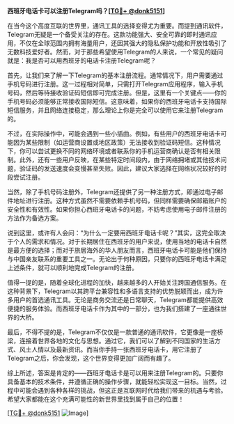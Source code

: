 **西班牙电话卡可以注册Telegram吗？[[TG💪+ @donk5151](https://t.me/s/donk5151)]**

在当今这个高度互联的世界里，通讯工具的选择变得尤为重要。而提到通讯软件，Telegram无疑是一个备受关注的存在。这款功能强大、安全可靠的即时通讯应用，不仅在全球范围内拥有海量用户，还因其强大的隐私保护功能和开放性吸引了无数科技爱好者。然而，对于那些希望使用Telegram的人来说，一个常见的疑问就是：我是否可以用西班牙的电话卡注册Telegram呢？

首先，让我们来了解一下Telegram的基本注册流程。通常情况下，用户需要通过手机号码进行注册。这一过程相对简单，只需打开Telegram应用程序，输入手机号码，然后等待接收验证码短信即可完成注册。但是，这里有一个关键点——你的手机号码必须能够正常接收国际短信。这意味着，如果你的西班牙电话卡支持国际短信服务，并且网络连接稳定，那么理论上你是完全可以使用它来注册Telegram的。

不过，在实际操作中，可能会遇到一些小插曲。例如，有些用户的西班牙电话卡可能因为某些限制（如运营商设置或地区政策）无法接收到验证码短信。这种情况下，你可以尝试更换不同的网络环境或者联系你的手机运营商确认是否有相关限制。此外，还有一些用户反映，在某些特定时间段内，由于网络拥堵或其他技术问题，验证码的发送速度会变慢甚至失败。因此，建议大家选择在网络状况较好的时段尝试注册。

当然，除了手机号码注册外，Telegram还提供了另一种注册方式，即通过电子邮件地址进行注册。这种方式虽然不需要依赖手机号码，但同样需要确保邮箱账户的安全性和有效性。如果你担心西班牙电话卡的问题，不妨考虑使用电子邮件注册的方法作为备选方案。

说到这里，或许有人会问：“为什么一定要用西班牙电话卡呢？”其实，这完全取决于个人的需求和情况。对于长期居住在西班牙的用户来说，使用当地的电话卡自然是最方便的选择；而对于旅居海外的华人朋友而言，西班牙电话卡可能是他们保持与中国亲友联系的重要工具之一。无论出于何种原因，只要你的西班牙电话卡满足上述条件，就可以顺利地完成Telegram的注册。

值得一提的是，随着全球化进程的加快，越来越多的人开始关注跨国通信服务。在这种背景下，Telegram以其跨平台兼容性和多语言支持的优势脱颖而出，成为许多用户的首选通讯工具。无论是商务交流还是日常聊天，Telegram都能提供高效便捷的服务体验。而西班牙电话卡作为其中的一部分，也为我们搭建了一座通往世界的大桥。

最后，不得不提的是，Telegram不仅仅是一款普通的通讯软件，它更像是一座桥梁，连接着世界各地的文化与思想。通过它，我们可以了解到不同国家的生活方式、风土人情以及最新资讯。而当你手持一张西班牙电话卡，用它注册了Telegram之后，你会发现，这个世界变得更加广阔而有趣了。

综上所述，答案是肯定的——西班牙电话卡是可以用来注册Telegram的。只要你具备基本的技术条件，并遵循正确的操作步骤，就能轻松实现这一目标。当然，过程中可能会遇到各种各样的挑战，但这正是互联网时代给我们带来的机遇与考验。希望大家都能在这个充满可能性的新世界里找到属于自己的位置！

[[TG💪+ @donk5151](https://t.me/s/donk5151) ![Image](https://i.postimg.cc/rwNCRYN7/Snipaste-2025-04-30-17-27-05.png)]